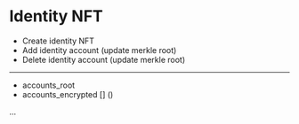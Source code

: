 # Identity NFT

- Create identity NFT
- Add identity account (update merkle root)
- Delete identity account (update merkle root)

---

- accounts_root
- accounts_encrypted [] ()

...

